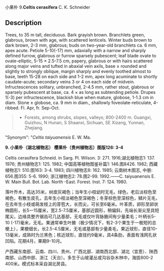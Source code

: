 小果朴
9.**Celtis cerasifera** C. K. Schneider

## Description
Trees, to 35 m tall, deciduous. Bark grayish brown. Branchlets green, glabrous, brown with age, with scattered lenticels. Winter buds brown to dark brown, 2-3 mm, glabrous; buds on two-year-old branchlets ca. 6 mm, apex acute. Petiole 5-10(-17) mm, adaxially with a narrow and sharply defined furrow, glabrous or furrow sparsely pubescent; leaf blade ovate to ovate-elliptic, 5-15 × 2.5-7.5 cm, papery, glabrous or with hairs scattered along major veins and tufted in abaxial vein axils, base ± rounded and slightly to strongly oblique, margin sharply and evenly toothed almost to base, teeth 15-28 on each side and 1-2 mm, apex long acuminate to shortly caudate-acute; secondary veins 3 or 4 on each side of midvein. Infructescences solitary, unbranched, 2-4.5 mm, rather stout, glabrous or sparsely pubescent at base, ca. 4 × as long as subtending petiole. Drupes 1(-3) per infructescence, blackish blue when mature, globose, 1-1.3 cm in diam. Stone ± globose, ca. 9 mm in diam., shallowly foveolate-reticulate, 4-ribbed. Fl. Apr, fr. Sep-Oct.


> * Forests, among shrubs, slopes, valleys; 800-2400 m. Guangxi, Guizhou, N Hunan, S Shaanxi, Sichuan, SE Xizang, Yunnan, Zhejiang.

  "Synonym": "*Celtis* *taiyuanensis* E. W. Ma.

**9. 小果朴（湖北植物志） 樱果朴（贵州植物志）图版126: 3-4**

Celtis cerasifera Schneid. in Sarg. Pl. Wilson. 3: 271. 1916;湖北植物志1: 137. 1976; 贵州植物志1: 125. 1982; 中国高等植物图鉴补篇1: 146.图8426. 1982; 西藏植物志1: 510.图163: 3-4. 1983; 四川植物志8: 162. 1985; 云南树木图志, 中册: 656.图355: 5-6. 1990; 浙江植物志2: 78.图2-99. 1992.——C. taiyuanensis E. W. Main Bull. Bot. Lab. North -East. Forest. Inst. 7: 124. 1980.

落叶乔木，高达35米，树皮灰褐色；当年生小枝幼时无毛，绿色，老后淡棕色至褐色，有散生皮孔，去年生小枝淡褐色至深褐色；冬芽棕色至深棕色，鳞片无毛，在去年生小枝或萌发枝上的芽苞大，长而尖，可长至6毫米。叶革质，卵形至卵状椭圆形，长5一15厘米，宽2.5-7.5厘米，基部近圆形，稍偏斜，先端长渐尖至具短尾尖，边缘具整齐锯齿可几达基部，无毛或仅叶背脉腋间有少量柔毛；叶柄长5-10 (-17)毫米，无毛。果通常单生叶腋（极少情况下，有2-3个果生于一极短的总梗上），果梗细长，长2.5-4.5厘米，无毛或基部有少量柔毛，果近球形，直径10-13毫米，成熟时为兰黑色；核近球形，直径约9毫米，具4条肋，表面有浅网孔状凹陷。花期4月，果期9-10月。

产西藏东南部、云南、四川、贵州、广西北部、湖南西北部、湖北（宜恩）、陕西南部、山西中部、浙江（天台）。多生于山坡灌丛或沟谷杂木林中，海拔800-2 400米。模式标本采自湖北房县。
